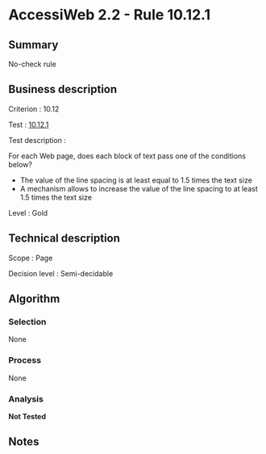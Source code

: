 # AccessiWeb 2.2 - Rule 10.12.1

## Summary

No-check rule

## Business description

Criterion : 10.12

Test : [10.12.1](http://www.accessiweb.org/index.php/accessiweb-22-english-version.html#test-10-12-1)

Test description :

 For each Web page, does each block of text pass one of the conditions below? 

 * The value of the line spacing is at least equal to 1.5 times the text size
 * A mechanism allows to increase the value of the line spacing to at least 1.5 times the text size
 

Level : Gold 

## Technical description

Scope : Page

Decision level : Semi-decidable

## Algorithm

### Selection

None

### Process

None

### Analysis

**Not Tested**

## Notes

